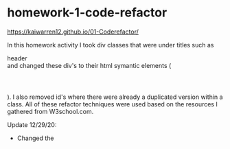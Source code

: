 # homework-1-code-refactor
https://kaiwarren12.github.io/01-Coderefactor/

In this homework activity I took div classes that were under titles such as <div> header </div> and changed these div's to their html symantic elements (<header> </header>). I also removed id's where there were already a duplicated version within a class. All of these refactor techniques were used based on the resources I gathered from W3school.com. 

Update 12/29/20: 

- Changed the <title> tag to be descriptive to the project. 
- added alt tags on each image
- updated the css with comments
- Changed a div tag to figure to represent an image
- Removed class=header and changed it to a regular header tag 